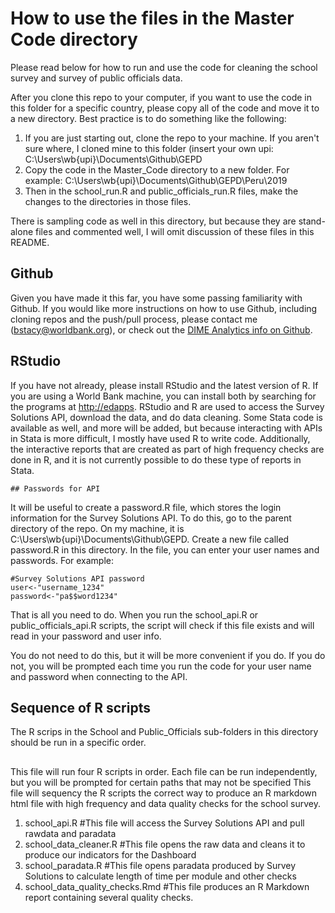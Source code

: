   # How to use the files in the Master Code directory
  
  Please read below for how to run and use the code for cleaning the school survey and survey of public officials data.
  
  After you clone this repo to your computer, if you want to use the code in this folder for a specific country, please copy all of the code and move it to a new directory.  Best practice is to do something like the following:
 
 1. If you are just starting out, clone the repo to your machine.  If you aren't sure where, I cloned mine to this folder (insert your own upi:
 C:\Users\wb{upi}\Documents\Github\GEPD
 2. Copy the code in the Master_Code directory to a new folder.  For example:
 C:\Users\wb{upi}\Documents\Github\GEPD\Peru\2019
 3. Then in the school_run.R and public_officials_run.R files, make the changes to the directories in those files.
 
 There is sampling code as well in this directory, but because they are stand-alone files and commented well, I will omit discussion of these files in this README.
 
 ## Github
 
 Given you have made it this far, you have some passing familiarity with Github.  If you would like more instructions on how to use Github, including cloning repos and the push/pull process, please contact me (bstacy@worldbank.org), or check out the [DIME Analytics info on Github](https://worldbank.github.io/dimeanalytics/git/).
 
  ## RStudio
  
  If you have not already, please install RStudio and the latest version of R.  If you are using a World Bank machine, you can install both by searching for the programs at [http://edapps](http://edapps).  RStudio and R are used to access the Survey Solutions API, download the data, and do data cleaning.  Some Stata code is available as well, and more will be added, but because interacting with APIs in Stata is more difficult, I mostly have used R to write code.  Additionally, the interactive reports that are created as part of high frequency checks are done in R, and it is not currently possible to do these type of reports in Stata.
  
    ## Passwords for API

It will be useful to create a password.R file, which stores the login information for the Survey Solutions API. To do this, go to the parent directory of the repo.  On my machine, it is  C:\Users\wb{upi}\Documents\Github\GEPD.  Create a new file called password.R in this directory.  In the file, you can enter your user names and passwords.  For example:

```
#Survey Solutions API password
user<-"username_1234"
password<-"pa$$word1234"
```  

That is all you need to do.  When you run the school_api.R or public_officials_api.R scripts, the script will check if this file exists and will read in your password and user info.  

You do not need to do this, but it will be more convenient if you do.  If you do not, you will be prompted each time you run the code for your user name and password when connecting to the API.

  ## Sequence of R scripts
  
  The R scrips in the School and Public_Officials sub-folders in this directory should be run in a specific order.   
  
  
  ##
 This file will run four R scripts in order.
 Each file can be run independently, but you will be prompted for certain paths that may not be specified
 This file will sequency the R scripts the correct way to produce an
 R markdown html file with high frequency and data quality checks for the school survey.
 1. school_api.R                       #This file will access the Survey Solutions API and pull rawdata and paradata  
 2. school_data_cleaner.R              #This file opens the raw data and cleans it to produce our indicators for the Dashboard
 3. school_paradata.R                  #This file opens paradata produced by Survey Solutions to calculate length 
                                        of time per module and other checks
 4. school_data_quality_checks.Rmd     #This file produces an R Markdown report containing several quality checks.

  
  
